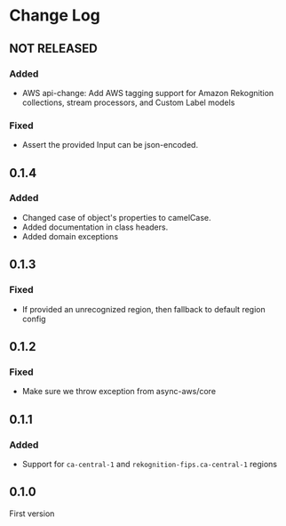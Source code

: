 # Change Log

## NOT RELEASED

### Added

- AWS api-change: Add AWS tagging support for Amazon Rekognition collections, stream processors, and Custom Label models

### Fixed

- Assert the provided Input can be json-encoded.

## 0.1.4

### Added

- Changed case of object's properties to camelCase.
- Added documentation in class headers.
- Added domain exceptions

## 0.1.3

### Fixed

- If provided an unrecognized region, then fallback to default region config

## 0.1.2

### Fixed

- Make sure we throw exception from async-aws/core

## 0.1.1

### Added

- Support for `ca-central-1` and `rekognition-fips.ca-central-1` regions

## 0.1.0

First version
